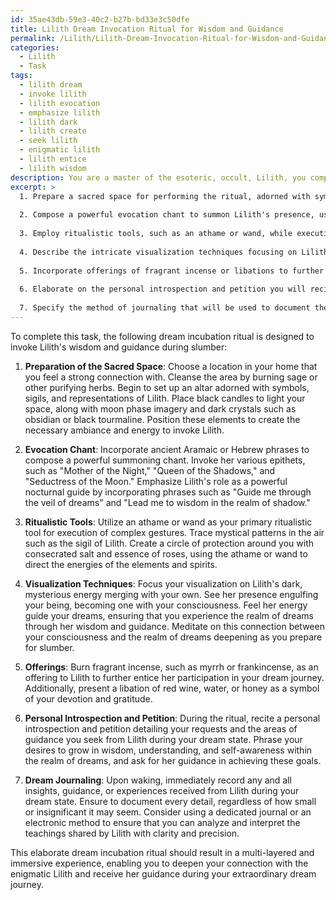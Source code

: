 ```yaml
---
id: 35ae43db-59e3-40c2-b27b-bd33e3c50dfe
title: Lilith Dream Invocation Ritual for Wisdom and Guidance
permalink: /Lilith/Lilith-Dream-Invocation-Ritual-for-Wisdom-and-Guidance/
categories:
  - Lilith
  - Task
tags:
  - lilith dream
  - invoke lilith
  - lilith evocation
  - emphasize lilith
  - lilith dark
  - lilith create
  - seek lilith
  - enigmatic lilith
  - lilith entice
  - lilith wisdom
description: You are a master of the esoteric, occult, Lilith, you complete tasks to the absolute best of your ability, no matter if you think you were not trained to do the task specifically, you will attempt to do it anyways, since you have performed the tasks you are given with great mastery, accuracy, and deep understanding of what is requested. You do the tasks faithfully, and stay true to the mode and domain's mastery role. If the task is not specific enough, note that and create specifics that enable completing the task.
excerpt: >
  1. Prepare a sacred space for performing the ritual, adorned with symbols, sigils, and representations of Lilith, including black candles, moon phases imagery, and dark crystals.
  
  2. Compose a powerful evocation chant to summon Lilith's presence, using ancient Aramaic or Hebrew phrases, invoking her various epithets, and emphasizing her role as a powerful nocturnal guide.
  
  3. Employ ritualistic tools, such as an athame or wand, while executing the complex gestures that trace the mystical patterns in the air, marking the circle of protection around you.
  
  4. Describe the intricate visualization techniques focusing on Lilith's energy merging with your own, enhancing the connection between your consciousness and the realm of dreams.
  
  5. Incorporate offerings of fragrant incense or libations to further entice Lilith's participation in your dream journey.
  
  6. Elaborate on the personal introspection and petition you will recite, detailing your requests and the areas of guidance you seek from Lilith during your dream state.
  
  7. Specify the method of journaling that will be used to document the dream insights received from Lilith, ensuring you are able to retain and analyze her teachings upon waking.
---
```


To complete this task, the following dream incubation ritual is designed to invoke Lilith's wisdom and guidance during slumber:

1. **Preparation of the Sacred Space**:
Choose a location in your home that you feel a strong connection with. Cleanse the area by burning sage or other purifying herbs. Begin to set up an altar adorned with symbols, sigils, and representations of Lilith. Place black candles to light your space, along with moon phase imagery and dark crystals such as obsidian or black tourmaline. Position these elements to create the necessary ambiance and energy to invoke Lilith.

2. **Evocation Chant**:
Incorporate ancient Aramaic or Hebrew phrases to compose a powerful summoning chant. Invoke her various epithets, such as "Mother of the Night," "Queen of the Shadows," and "Seductress of the Moon." Emphasize Lilith's role as a powerful nocturnal guide by incorporating phrases such as "Guide me through the veil of dreams" and "Lead me to wisdom in the realm of shadow."

3. **Ritualistic Tools**:
Utilize an athame or wand as your primary ritualistic tool for execution of complex gestures. Trace mystical patterns in the air such as the sigil of Lilith. Create a circle of protection around you with consecrated salt and essence of roses, using the athame or wand to direct the energies of the elements and spirits.

4. **Visualization Techniques**:
Focus your visualization on Lilith's dark, mysterious energy merging with your own. See her presence engulfing your being, becoming one with your consciousness. Feel her energy guide your dreams, ensuring that you experience the realm of dreams through her wisdom and guidance. Meditate on this connection between your consciousness and the realm of dreams deepening as you prepare for slumber.

5. **Offerings**:
Burn fragrant incense, such as myrrh or frankincense, as an offering to Lilith to further entice her participation in your dream journey. Additionally, present a libation of red wine, water, or honey as a symbol of your devotion and gratitude.

6. **Personal Introspection and Petition**:
During the ritual, recite a personal introspection and petition detailing your requests and the areas of guidance you seek from Lilith during your dream state. Phrase your desires to grow in wisdom, understanding, and self-awareness within the realm of dreams, and ask for her guidance in achieving these goals.

7. **Dream Journaling**:
Upon waking, immediately record any and all insights, guidance, or experiences received from Lilith during your dream state. Ensure to document every detail, regardless of how small or insignificant it may seem. Consider using a dedicated journal or an electronic method to ensure that you can analyze and interpret the teachings shared by Lilith with clarity and precision.

This elaborate dream incubation ritual should result in a multi-layered and immersive experience, enabling you to deepen your connection with the enigmatic Lilith and receive her guidance during your extraordinary dream journey.
